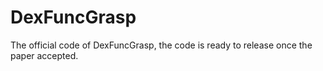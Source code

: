 # DexFuncGrasp
The official code of DexFuncGrasp, the code is ready to release once the paper accepted.
